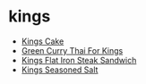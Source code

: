 # kings

 * [Kings Cake](index/k/kings-cake-394707.json)
 * [Green Curry Thai For Kings](index/g/green-curry-thai-for-kings.json)
 * [Kings Flat Iron Steak Sandwich](index/k/kings-flat-iron-steak-sandwich.json)
 * [Kings Seasoned Salt](index/k/kings-seasoned-salt.json)
